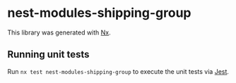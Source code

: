 # nest-modules-shipping-group

This library was generated with [Nx](https://nx.dev).

## Running unit tests

Run `nx test nest-modules-shipping-group` to execute the unit tests via [Jest](https://jestjs.io).
